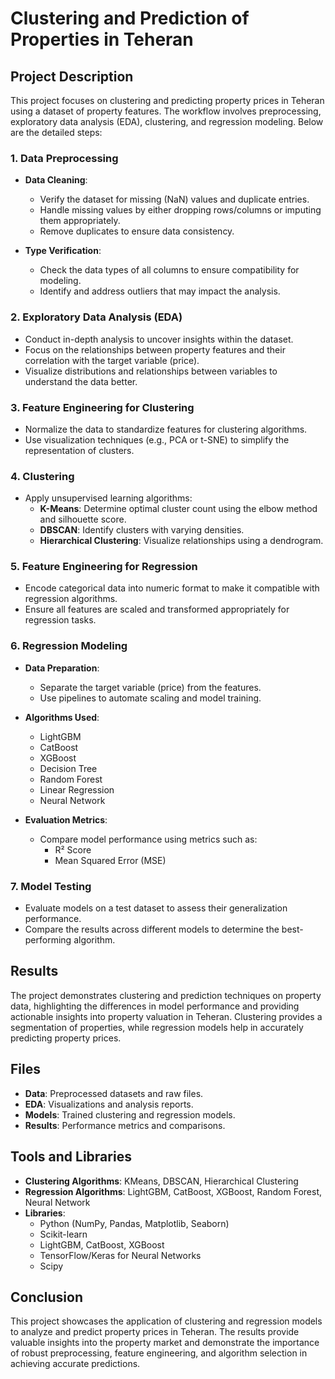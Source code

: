 # Clustering and Prediction of Properties in Teheran

## Project Description

This project focuses on clustering and predicting property prices in Teheran using a dataset of property features. The workflow involves preprocessing, exploratory data analysis (EDA), clustering, and regression modeling. Below are the detailed steps:

### 1. Data Preprocessing

- **Data Cleaning**:
  - Verify the dataset for missing (NaN) values and duplicate entries.
  - Handle missing values by either dropping rows/columns or imputing them appropriately.
  - Remove duplicates to ensure data consistency.
  
- **Type Verification**:
  - Check the data types of all columns to ensure compatibility for modeling.
  - Identify and address outliers that may impact the analysis.

### 2. Exploratory Data Analysis (EDA)

- Conduct in-depth analysis to uncover insights within the dataset.
- Focus on the relationships between property features and their correlation with the target variable (price).
- Visualize distributions and relationships between variables to understand the data better.

### 3. Feature Engineering for Clustering

- Normalize the data to standardize features for clustering algorithms.
- Use visualization techniques (e.g., PCA or t-SNE) to simplify the representation of clusters.

### 4. Clustering

- Apply unsupervised learning algorithms:
  - **K-Means**: Determine optimal cluster count using the elbow method and silhouette score.
  - **DBSCAN**: Identify clusters with varying densities.
  - **Hierarchical Clustering**: Visualize relationships using a dendrogram.

### 5. Feature Engineering for Regression

- Encode categorical data into numeric format to make it compatible with regression algorithms.
- Ensure all features are scaled and transformed appropriately for regression tasks.

### 6. Regression Modeling

- **Data Preparation**:
  - Separate the target variable (price) from the features.
  - Use pipelines to automate scaling and model training.

- **Algorithms Used**:
  - LightGBM
  - CatBoost
  - XGBoost
  - Decision Tree
  - Random Forest
  - Linear Regression
  - Neural Network

- **Evaluation Metrics**:
  - Compare model performance using metrics such as:
    - R² Score
    - Mean Squared Error (MSE)

### 7. Model Testing

- Evaluate models on a test dataset to assess their generalization performance.
- Compare the results across different models to determine the best-performing algorithm.

## Results

The project demonstrates clustering and prediction techniques on property data, highlighting the differences in model performance and providing actionable insights into property valuation in Teheran. Clustering provides a segmentation of properties, while regression models help in accurately predicting property prices.

## Files

- **Data**: Preprocessed datasets and raw files.
- **EDA**: Visualizations and analysis reports.
- **Models**: Trained clustering and regression models.
- **Results**: Performance metrics and comparisons.

## Tools and Libraries

- **Clustering Algorithms**: KMeans, DBSCAN, Hierarchical Clustering
- **Regression Algorithms**: LightGBM, CatBoost, XGBoost, Random Forest, Neural Network
- **Libraries**:
  - Python (NumPy, Pandas, Matplotlib, Seaborn)
  - Scikit-learn
  - LightGBM, CatBoost, XGBoost
  - TensorFlow/Keras for Neural Networks
  - Scipy

## Conclusion

This project showcases the application of clustering and regression models to analyze and predict property prices in Teheran. The results provide valuable insights into the property market and demonstrate the importance of robust preprocessing, feature engineering, and algorithm selection in achieving accurate predictions.

